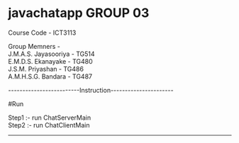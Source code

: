 # javachatapp GROUP 03

Course Code - ICT3113

Group Memners - <br>J.M.A.S. Jayasooriya - TG514 <br>
                E.M.D.S. Ekanayake       - TG480 <br>
                J.S.M. Priyashan         - TG486 <br>
                A.M.H.S.G. Bandara       - TG487
 
-------------------------Instruction----------------------
              
#Run

Step1 :-  run ChatServerMain <br>
Step2 :-  run ChatClientMain

 
-------------------------------------------------------- 
                
